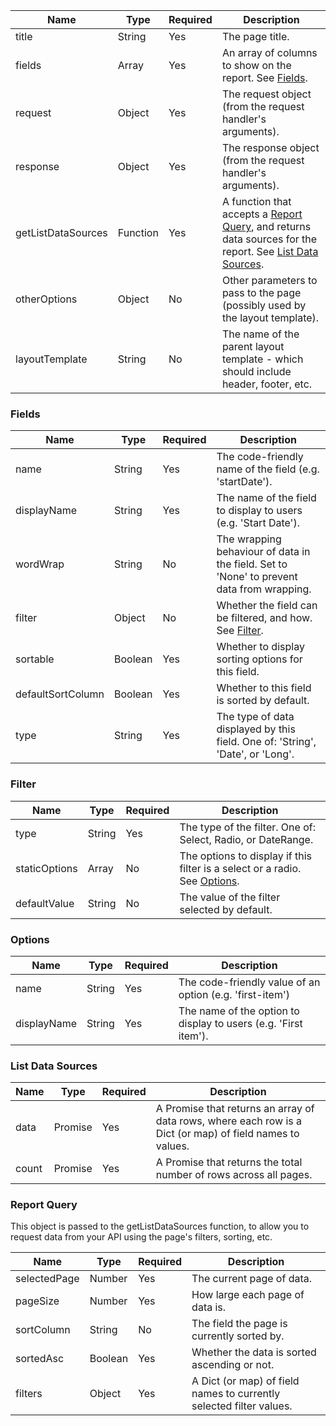 
| Name               | Type     | Required | Description                                                                                                                                    |
|--------------------|----------|----------|------------------------------------------------------------------------------------------------------------------------------------------------|
| title              | String   | Yes      | The page title.                                                                                                                                |
| fields             | Array    | Yes      | An array of columns to show on the report. See [Fields](#fields).                                                                              |
| request            | Object   | Yes      | The request object (from the request handler's arguments).                                                                                     |
| response           | Object   | Yes      | The response object (from the request handler's arguments).                                                                                    |
| getListDataSources | Function | Yes      | A function that accepts a [Report Query](#report-query), and returns data sources for the report. See [List Data Sources](#list-data-sources). |
| otherOptions       | Object   | No       | Other parameters to pass to the page (possibly used by the layout template).                                                                   |
| layoutTemplate     | String   | No       | The name of the parent layout template - which should include header, footer, etc.                                                             |

### Fields

| Name              | Type    | Required | Description                                                                               |
|-------------------|---------|----------|-------------------------------------------------------------------------------------------|
| name              | String  | Yes      | The code-friendly name of the field (e.g. 'startDate').                                   |
| displayName       | String  | Yes      | The name of the field to display to users (e.g. 'Start Date').                            |
| wordWrap          | String  | No       | The wrapping behaviour of data in the field. Set to 'None' to prevent data from wrapping. |
| filter            | Object  | No       | Whether the field can be filtered, and how. See [Filter](#filter).                        |
| sortable          | Boolean | Yes      | Whether to display sorting options for this field.                                        |
| defaultSortColumn | Boolean | Yes      | Whether to this field is sorted by default.                                               |
| type              | String  | Yes      | The type of data displayed by this field. One of: 'String', 'Date', or 'Long'.            |

### Filter

| Name          | Type   | Required | Description                                                                            |
|---------------|--------|----------|----------------------------------------------------------------------------------------|
| type          | String | Yes      | The type of the filter. One of: Select, Radio, or DateRange.                           |
| staticOptions | Array  | No       | The options to display if this filter is a select or a radio. See [Options](#options). |
| defaultValue  | String | No       | The value of the filter selected by default.                                           |


### Options

| Name        | Type   | Required | Description                                                     |
|-------------|--------|----------|-----------------------------------------------------------------|
| name        | String | Yes      | The code-friendly value of an option (e.g. 'first-item')        |
| displayName | String | Yes      | The name of the option to display to users (e.g. 'First item'). |

### List Data Sources

| Name  | Type    | Required | Description                                                                                               |
|-------|---------|----------|-----------------------------------------------------------------------------------------------------------|
| data  | Promise | Yes      | A Promise that returns an array of data rows, where each row is a Dict (or map) of field names to values. |
| count | Promise | Yes      | A Promise that returns the total number of rows across all pages.                                         |

### Report Query

This object is passed to the getListDataSources function, to allow you to request data from your API using the page's filters, sorting, etc.

| Name         | Type    | Required | Description                                                         |
|--------------|---------|----------|---------------------------------------------------------------------|
| selectedPage | Number  | Yes      | The current page of data.                                           |
| pageSize     | Number  | Yes      | How large each page of data is.                                     |
| sortColumn   | String  | No       | The field the page is currently sorted by.                          |
| sortedAsc    | Boolean | Yes      | Whether the data is sorted ascending or not.                        |
| filters      | Object  | Yes      | A Dict (or map) of field names to currently selected filter values. |
